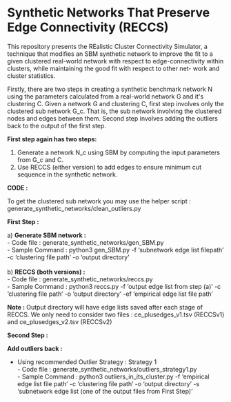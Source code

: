 # Synthetic Networks That Preserve Edge Connectivity (RECCS)

This repository presents the REalistic Cluster Connectivity Simulator, a
technique that modifies an SBM synthetic network to improve the fit to
a given clustered real-world network with respect to edge-connectivity
within clusters, while maintaining the good fit with respect to other net-
work and cluster statistics.

Firstly, there are two steps in creating a synthetic benchmark network N using the parameters calculated from a real-world network G and it's clustering C.
Given a network G and clustering C, first step involves only the clustered sub network G_c. That is, the sub network involving the clustered nodes and edges between them.
Second step involves adding the outliers back to the output of the first step.
 
**First step again has two steps:**
1) Generate a network N_c using SBM by computing the input parameters from G_c and C.
2) Use RECCS (either version) to add edges to ensure minimum cut sequence in the synthetic network.
 
**CODE :**
<br>

To get the clustered sub network you may use the helper script : generate_synthetic_networks/clean_outliers.py <br>
 
**First Step :**

a) **Generate SBM network :** <br>
        - Code file : generate_synthetic_networks/gen_SBM.py <br>
        - Sample Command : python3 gen_SBM.py -f ‘subnetwork edge list filepath’ -c ‘clustering file path’ -o ‘output directory’ <br><br>
b) **RECCS (both versions) :** <br>
        - Code file : generate_synthetic_networks/reccs.py <br>
        - Sample Command : python3 reccs.py -f ‘output edge list from step (a)’ -c ‘clustering file path’ -o ‘output directory’ -ef ‘empirical edge list file path’ <br>
               
**Note :** Output directory will have edge lists saved after each stage of RECCS. We only need to consider two files : ce_plusedges_v1.tsv (RECCSv1) and ce_plusedges_v2.tsv (RECCSv2)<br>
 
**Second Step :**

**Add outliers back :** <br>
     
- Using recommended Outlier Strategy : Strategy 1 <br>
       - Code file : generate_synthetic_networks/outliers_strategy1.py <br>
       - Sample Command : python3 outliers_in_its_cluster.py -f ‘empirical edge list file path’ -c ‘clustering file path’ -o ‘output directory’ -s ‘subnetwork edge list (one of the output files from First Step)’ <br>





